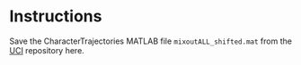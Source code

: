 # Instructions

Save the CharacterTrajectories MATLAB file `mixoutALL_shifted.mat` from the [UCI](https://archive.ics.uci.edu/) repository here.
